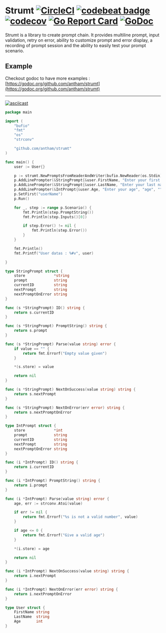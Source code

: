Strumt [![CircleCI](https://circleci.com/gh/antham/strumt/tree/master.svg?style=svg)](https://circleci.com/gh/antham/strumt/tree/master) [![codebeat badge](https://codebeat.co/badges/b34ccbae-d879-4105-a727-9c9720ec9544)](https://codebeat.co/projects/github-com-antham-strumt-master) [![codecov](https://codecov.io/gh/antham/strumt/branch/master/graph/badge.svg)](https://codecov.io/gh/antham/strumt) [![Go Report Card](https://goreportcard.com/badge/github.com/antham/strumt)](https://goreportcard.com/report/github.com/antham/strumt) [![GoDoc](https://godoc.org/github.com/antham/strumt?status.svg)](http://godoc.org/github.com/antham/strumt)
=======

Strumt is a library to create prompt chain. It provides multiline prompt, input validation, retry on error, ability to customize prompt and error display, a recording of prompt session and the ability to easily test your prompt scenario.

## Example

Checkout godoc to have more examples : [https://godoc.org/github.com/antham/strumt](https://godoc.org/github.com/antham/strumt)

---

[![asciicast](https://asciinema.org/a/126121.png)](https://asciinema.org/a/126121)

```go
package main

import (
    "bufio"
    "fmt"
    "os"
    "strconv"

    "github.com/antham/strumt"
)

func main() {
    user := User{}

    p := strumt.NewPromptsFromReaderAndWriter(bufio.NewReader(os.Stdin), os.Stdout)
    p.AddLinePrompter(&StringPrompt{&user.FirstName, "Enter your first name", "userName", "lastName", "userName"})
    p.AddLinePrompter(&StringPrompt{&user.LastName, "Enter your last name", "lastName", "age", "lastName"})
    p.AddLinePrompter(&IntPrompt{&user.Age, "Enter your age", "age", "", "age"})
    p.SetFirst("userName")
    p.Run()

    for _, step := range p.Scenario() {
        fmt.Println(step.PromptString())
        fmt.Println(step.Inputs()[0])

        if step.Error() != nil {
            fmt.Println(step.Error())
        }
    }

    fmt.Println()
    fmt.Printf("User datas : %#v", user)

}

type StringPrompt struct {
    store             *string
    prompt            string
    currentID         string
    nextPrompt        string
    nextPromptOnError string
}

func (s *StringPrompt) ID() string {
	return s.currentID
}

func (s *StringPrompt) PromptString() string {
    return s.prompt
}

func (s *StringPrompt) Parse(value string) error {
    if value == "" {
        return fmt.Errorf("Empty value given")
    }

    *(s.store) = value

    return nil
}

func (s *StringPrompt) NextOnSuccess(value string) string {
    return s.nextPrompt
}

func (s *StringPrompt) NextOnError(err error) string {
    return s.nextPromptOnError
}

type IntPrompt struct {
    store             *int
    prompt            string
    currentID         string
    nextPrompt        string
    nextPromptOnError string
}

func (i *IntPrompt) ID() string {
	return i.currentID
}

func (i *IntPrompt) PromptString() string {
    return i.prompt
}

func (i *IntPrompt) Parse(value string) error {
    age, err := strconv.Atoi(value)

    if err != nil {
        return fmt.Errorf("%s is not a valid number", value)
    }

    if age <= 0 {
        return fmt.Errorf("Give a valid age")
    }

    *(i.store) = age

    return nil
}

func (i *IntPrompt) NextOnSuccess(value string) string {
    return i.nextPrompt
}

func (i *IntPrompt) NextOnError(err error) string {
    return i.nextPromptOnError
}

type User struct {
    FirstName string
    LastName  string
    Age       int
}
```
